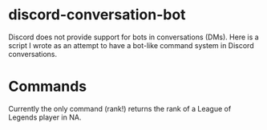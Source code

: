 # discord-conversation-bot
Discord does not provide support for bots in conversations (DMs). Here is a script I wrote as an attempt to have a bot-like command system in Discord conversations.


# Commands
Currently the only command (rank!) returns the rank of a League of Legends player in NA.
